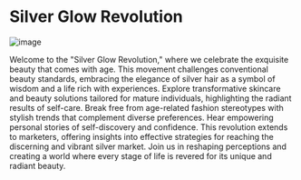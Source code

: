 # Silver Glow Revolution

![image](https://github.com/safrinfaizz/gbac-project/assets/150972752/877361cc-e4b8-4c8c-969c-6f3587787519)


Welcome to the "Silver Glow Revolution," where we celebrate the exquisite beauty that comes with age. This movement challenges conventional beauty standards, embracing the elegance of silver hair as a symbol of wisdom and a life rich with experiences. Explore transformative skincare and beauty solutions tailored for mature individuals, highlighting the radiant results of self-care. Break free from age-related fashion stereotypes with stylish trends that complement diverse preferences. Hear empowering personal stories of self-discovery and confidence. This revolution extends to marketers, offering insights into effective strategies for reaching the discerning and vibrant silver market. Join us in reshaping perceptions and creating a world where every stage of life is revered for its unique and radiant beauty.
